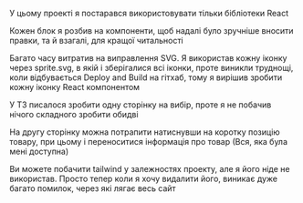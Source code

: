У цьому проекті я постарався використовувати тільки бібліотеки React

Кожен блок я розбив на компоненти, щоб надалі було зручніше вносити правки, та й взагалі, для кращої читальності

Багато часу витратив на виправлення SVG. Я використав кожну іконку через sprite.svg, в якій і зберігалися всі іконки, проте виникли труднощі, коли відбувається Deploy and Build на гітхаб, тому я вирішив зробити кожну іконку React компонентом

У ТЗ писалося зробити одну сторінку на вибір, проте я не побачив нічого складного зробити обидві

На другу сторінку можна потрапити натиснувши на коротку позицію товару, при цьому і переноситися інформація про товар (Вся, яка була мені доступна)

Ви можете побачити tailwind у залежностях проекту, але я його ніде не використав. Просто тепер коли я хочу видалити його, виникає дуже багато помилок, через які лягає весь сайт
